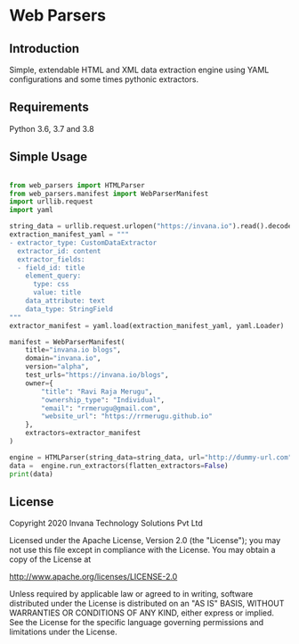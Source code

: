 # Web Parsers

## Introduction

Simple, extendable HTML and XML data extraction engine using YAML configurations and some times pythonic extractors.


## Requirements

Python 3.6, 3.7 and  3.8


## Simple Usage

```python

from web_parsers import HTMLParser
from web_parsers.manifest import WebParserManifest
import urllib.request
import yaml

string_data = urllib.request.urlopen("https://invana.io").read().decode("utf-8")
extraction_manifest_yaml = """
- extractor_type: CustomDataExtractor
  extractor_id: content
  extractor_fields:
  - field_id: title
    element_query: 
      type: css
      value: title
    data_attribute: text
    data_type: StringField
"""
extractor_manifest = yaml.load(extraction_manifest_yaml, yaml.Loader)

manifest = WebParserManifest(
    title="invana.io blogs",
    domain="invana.io",
    version="alpha",
    test_urls="https://invana.io/blogs",
    owner={
        "title": "Ravi Raja Merugu",
        "ownership_type": "Individual",
        "email": "rrmerugu@gmail.com",
        "website_url": "https://rrmerugu.github.io"
    },
    extractors=extractor_manifest
)

engine = HTMLParser(string_data=string_data, url="http://dummy-url.com", extractor_manifest=manifest)
data =  engine.run_extractors(flatten_extractors=False)
print(data)
```

## License

Copyright 2020 Invana Technology Solutions Pvt Ltd

Licensed under the Apache License, Version 2.0 (the "License");
you may not use this file except in compliance with the License.
You may obtain a copy of the License at

   http://www.apache.org/licenses/LICENSE-2.0

Unless required by applicable law or agreed to in writing, software
distributed under the License is distributed on an "AS IS" BASIS,
WITHOUT WARRANTIES OR CONDITIONS OF ANY KIND, either express or implied.
See the License for the specific language governing permissions and
limitations under the License.


